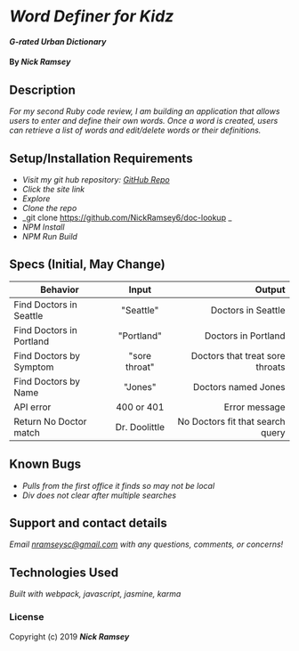# _Word Definer for Kidz_

#### _G-rated Urban Dictionary_

#### By _**Nick Ramsey**_

## Description

_For my second Ruby code review, I am building an application that allows users to enter and define their own words. Once a word is created, users can retrieve a list of words and edit/delete words or their definitions._

## Setup/Installation Requirements

* _Visit my git hub repository: <a href="https://github.com/NickRamsey6/doc-lookup">GitHub Repo</a>_
* _Click the site link_
* _Explore_
* _Clone the repo_
* _git clone https://github.com/NickRamsey6/doc-lookup _
* _NPM Install_
* _NPM Run Build_


## Specs (Initial, May Change)

| Behavior | Input | Output |
| ------------- |:-------------:| -----:|
| Find Doctors in Seattle | "Seattle" | Doctors in Seattle |
| Find Doctors in Portland | "Portland" | Doctors in Portland |
| Find Doctors by Symptom | "sore throat" | Doctors that treat sore throats |
| Find Doctors by Name | "Jones" | Doctors named Jones |
| API error | 400 or 401 | Error message |
| Return No Doctor match | Dr. Doolittle | No Doctors fit that search query |


## Known Bugs

* _Pulls from the first office it finds so may not be local_
* _Div does not clear after multiple searches_

## Support and contact details

_Email nramseysc@gmail.com with any questions, comments, or concerns!_

## Technologies Used

_Built with webpack, javascript, jasmine, karma_

### License

Copyright (c) 2019 **_Nick Ramsey_**
